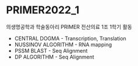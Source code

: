# PRIMER2022_1

의생명공학과 학술동아리 PRIMER
전산의료 1조 1학기 활동
- CENTRAL DOGMA - Transcription, Translation
- NUSSINOV ALGORITHM - RNA mapping
- PSSM BLAST - Seq Alignment
- DP ALGORITHM - Seq Alignment
